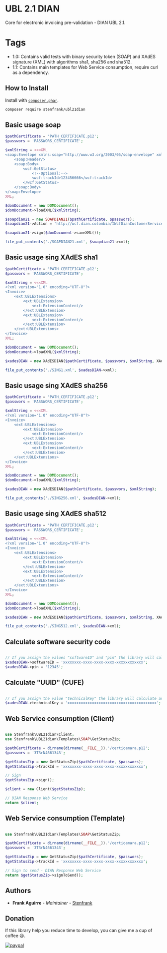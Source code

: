 # UBL 2.1 DIAN

Core for electronic invoicing pre-validation - DIAN UBL 2.1.

# Tags
* 1.0: Contains valid tests with binary security token (SOAP) and XAdES signature (XML) with algorithms sha1, sha256 and sha512.
* 1.1: Contains main templates for Web Service consumption, require curl as a dependency.

## How to Install

Install with [`composer.phar`](http://getcomposer.org).

```sh
composer require stenfrank/ubl21dian
```

## Basic usage soap

```php
$pathCertificate = 'PATH_CERTIFICATE.p12';
$passwors = 'PASSWORS_CERTIFICATE';

$xmlString = <<<XML
<soap:Envelope xmlns:soap="http://www.w3.org/2003/05/soap-envelope" xmlns:wcf="http://wcf.dian.colombia">
    <soap:Header/>
    <soap:Body>
        <wcf:GetStatus>
            <!--Optional:-->
            <wcf:trackId>123456666</wcf:trackId>
        </wcf:GetStatus>
    </soap:Body>
</soap:Envelope>
XML;

$domDocument = new DOMDocument();
$domDocument->loadXML($xmlString);

$soapdian21 = new SOAPDIAN21($pathCertificate, $passwors);
$soapdian21->Action = 'http://wcf.dian.colombia/IWcfDianCustomerServices/GetStatus';

$soapdian21->sign($domDocument->saveXML());

file_put_contents('./SOAPDIAN21.xml', $soapdian21->xml);
```
## Basic usage sing XAdES sha1

```php
$pathCertificate = 'PATH_CERTIFICATE.p12';
$passwors = 'PASSWORS_CERTIFICATE';

$xmlString = <<<XML
<?xml version="1.0" encoding="UTF-8"?>
<Invoice>
    <ext:UBLExtensions>
        <ext:UBLExtension>
            <ext:ExtensionContent/>
        </ext:UBLExtension>
        <ext:UBLExtension>
            <ext:ExtensionContent/>
        </ext:UBLExtension>
    </ext:UBLExtensions>
</Invoice>
XML;

$domDocument = new DOMDocument();
$domDocument->loadXML($xmlString);

$xadesDIAN = new XAdESDIAN($pathCertificate, $passwors, $xmlString, XAdESDIAN::ALGO_SHA1);

file_put_contents('./SING1.xml', $xadesDIAN->xml);
```

## Basic usage sing XAdES sha256

```php
$pathCertificate = 'PATH_CERTIFICATE.p12';
$passwors = 'PASSWORS_CERTIFICATE';

$xmlString = <<<XML
<?xml version="1.0" encoding="UTF-8"?>
<Invoice>
    <ext:UBLExtensions>
        <ext:UBLExtension>
            <ext:ExtensionContent/>
        </ext:UBLExtension>
        <ext:UBLExtension>
            <ext:ExtensionContent/>
        </ext:UBLExtension>
    </ext:UBLExtensions>
</Invoice>
XML;

$domDocument = new DOMDocument();
$domDocument->loadXML($xmlString);

$xadesDIAN = new XAdESDIAN($pathCertificate, $passwors, $xmlString);

file_put_contents('./SING256.xml', $xadesDIAN->xml);
```

## Basic usage sing XAdES sha512

```php
$pathCertificate = 'PATH_CERTIFICATE.p12';
$passwors = 'PASSWORS_CERTIFICATE';

$xmlString = <<<XML
<?xml version="1.0" encoding="UTF-8"?>
<Invoice>
    <ext:UBLExtensions>
        <ext:UBLExtension>
            <ext:ExtensionContent/>
        </ext:UBLExtension>
        <ext:UBLExtension>
            <ext:ExtensionContent/>
        </ext:UBLExtension>
    </ext:UBLExtensions>
</Invoice>
XML;

$domDocument = new DOMDocument();
$domDocument->loadXML($xmlString);

$xadesDIAN = new XAdESDIAN($pathCertificate, $passwors, $xmlString, XAdESDIAN::ALGO_SHA512);

file_put_contents('./SING512.xml', $xadesDIAN->xml);
```

## Calculate software security code
```php

// If you assign the values "softwareID" and "pin" the library will calculate and assign "Software Security Code" at the moment of signing the document.
$xadesDIAN->softwareID = 'xxxxxxxx-xxxx-xxxx-xxxx-xxxxxxxxxxxx';
$xadesDIAN->pin = '12345';
```

## Calculate "UUID" (CUFE)
```php

// If you assign the value "technicalKey" the library will calculate and assign "UUID" (CUFE) at the moment of signing the document
$xadesDIAN->technicalKey = 'xxxxxxxxxxxxxxxxxxxxxxxxxxxxxxxxxxxxxxxx';
```

## Web Service consumption (Client)
```php

use Stenfrank\UBL21dian\Client;
use Stenfrank\UBL21dian\Templates\SOAP\GetStatusZip;

$pathCertificate = dirname(dirname(__FILE__)).'/certicamara.p12';
$passwors = '3T3rN4661343';

$getStatusZip = new GetStatusZip($pathCertificate, $passwors);
$getStatusZip->trackId = 'xxxxxxxx-xxxx-xxxx-xxxx-xxxxxxxxxxxx';

// Sign
$getStatusZip->sign();

$client = new Client($getStatusZip);

// DIAN Response Web Service
return $client;
```

## Web Service consumption (Template)
```php

use Stenfrank\UBL21dian\Templates\SOAP\GetStatusZip;

$pathCertificate = dirname(dirname(__FILE__)).'/certicamara.p12';
$passwors = '3T3rN4661343';

$getStatusZip = new GetStatusZip($pathCertificate, $passwors);
$getStatusZip->trackId = 'xxxxxxxx-xxxx-xxxx-xxxx-xxxxxxxxxxxx';

// Sign to send - DIAN Response Web Service
return $getStatusZip->signToSend();
```

## Authors

* **Frank Aguirre** - *Maintainer* - [Stenfrank](https://github.com/Stenfrank/)

## Donation
If this library help you reduce time to develop, you can give me a cup of coffee :smiley:.

[![paypal](https://www.paypalobjects.com/en_US/i/btn/btn_donateCC_LG.gif)](https://www.paypal.me/stenfrank/1?locale.x=es_XC)
 

